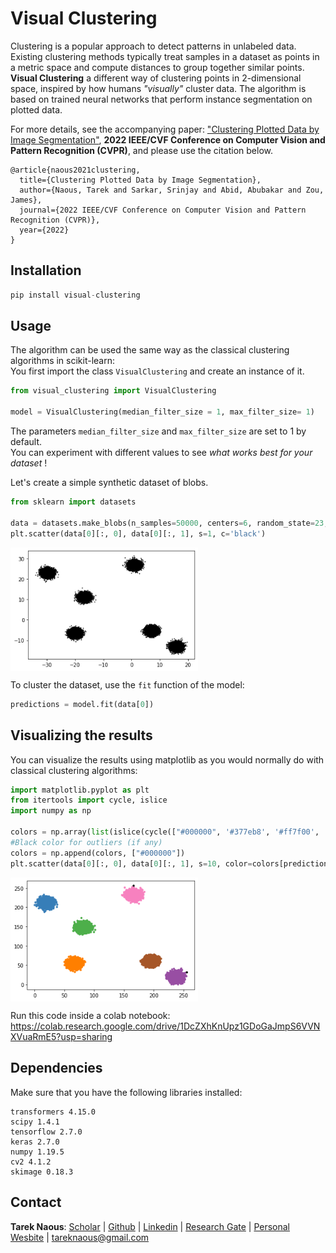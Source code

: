 # Visual Clustering

Clustering is a popular approach to detect patterns in unlabeled data. Existing clustering methods typically treat samples in a dataset as points in a metric space and compute distances to group together similar points. **Visual Clustering** a  different way of clustering points in 2-dimensional space, inspired by how humans *"visually"* cluster data. The algorithm is based on trained neural networks that perform instance segmentation on plotted data. 

For more details, see the accompanying paper: ["Clustering Plotted Data by Image Segmentation"](https://arxiv.org/abs/2110.05187), **2022 IEEE/CVF Conference on Computer Vision and Pattern Recognition (CVPR)**, and please use the citation below.

```
@article{naous2021clustering,
  title={Clustering Plotted Data by Image Segmentation},
  author={Naous, Tarek and Sarkar, Srinjay and Abid, Abubakar and Zou, James},
  journal={2022 IEEE/CVF Conference on Computer Vision and Pattern Recognition (CVPR)},
  year={2022}
}
```

## Installation

```python
pip install visual-clustering
```

## Usage

The algorithm can be used the same way as the classical clustering algorithms in scikit-learn: \
You first import the class ```VisualClustering``` and create an instance of it. 

```python
from visual_clustering import VisualClustering

model = VisualClustering(median_filter_size = 1, max_filter_size= 1)
```
The parameters ```median_filter_size``` and ```max_filter_size``` are set to 1 by default. \
You can experiment with different values to see *what works best for your dataset* !


Let's create a simple synthetic dataset of blobs.
```python
from sklearn import datasets

data = datasets.make_blobs(n_samples=50000, centers=6, random_state=23,center_box=(-30, 30))
plt.scatter(data[0][:, 0], data[0][:, 1], s=1, c='black')
```

<img align="center" width="300"  src="images/blobs.png" alt="blobs">

To cluster the dataset, use the ```fit``` function of the model:
```python
predictions = model.fit(data[0])
```

## Visualizing the results

You can visualize the results using matplotlib as you would normally do with classical clustering algorithms:

```python
import matplotlib.pyplot as plt
from itertools import cycle, islice
import numpy as np

colors = np.array(list(islice(cycle(["#000000", '#377eb8', '#ff7f00', '#4daf4a', '#f781bf', '#a65628', '#984ea3']), int(max(predictions) + 1))))
#Black color for outliers (if any)
colors = np.append(colors, ["#000000"])
plt.scatter(data[0][:, 0], data[0][:, 1], s=10, color=colors[predictions.astype('int8')])
```

<img align="center" width="300"  src="images/clustered_blobs.png" alt="clustered_blobs">

Run this code inside a colab notebook: \
https://colab.research.google.com/drive/1DcZXhKnUpz1GDoGaJmpS6VVNXVuaRmE5?usp=sharing

## Dependencies
Make sure that you have the following libraries installed:
```
transformers 4.15.0
scipy 1.4.1
tensorflow 2.7.0
keras 2.7.0
numpy 1.19.5
cv2 4.1.2
skimage 0.18.3
```
## Contact
**Tarek Naous**: [Scholar](https://scholar.google.com/citations?user=ImyLv44AAAAJ&hl=en) | [Github](https://github.com/tareknaous?tab=repositories) |
[Linkedin](https://www.linkedin.com/in/tareknaous/) |  [Research Gate](https://www.researchgate.net/profile/Tarek_Naous?ev=hdr_xprf) | [Personal Wesbite](https://www.sites.google.com/view/tareknaous)
| tareknaous@gmail.com
